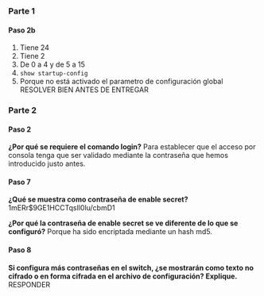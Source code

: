 ### Parte 1
#### Paso 2b
1. Tiene 24
2. Tiene 2
3. De 0 a 4 y de 5 a 15
4. `show startup-config`
5. Porque no está activado el parametro de configuración global RESOLVER BIEN ANTES DE ENTREGAR

### Parte 2
#### Paso 2
**¿Por qué se requiere el comando login?** Para establecer que el acceso por consola tenga que ser validado mediante la contraseña que hemos introducido justo antes.

#### Paso 7
**¿Qué se muestra como contraseña de enable secret?** $1$mERr$9GE1HCCTqsIl0lu/cbmD1

**¿Por qué la contraseña de enable secret se ve diferente de lo que se configuró?** Porque ha sido encriptada mediante un hash md5.

#### Paso 8
**Si configura más contraseñas en el switch, ¿se mostrarán como texto no cifrado o en forma cifrada en el
archivo de configuración? Explique.** RESPONDER
